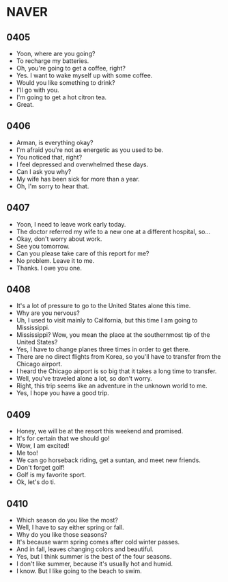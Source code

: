 # NAVER

## 0405

- Yoon, where are you going?
- To recharge my batteries.
- Oh, you're going to get a coffee, right?
- Yes. I want to wake myself up with some coffee.
- Would you like something to drink?
- I'll go with you.
- I'm going to get a hot citron tea.
- Great.

## 0406

- Arman, is everything okay?
- I'm afraid you're not as energetic as you used to be.
- You noticed that, right?
- I feel depressed and overwhelmed these days.
- Can I ask you why?
- My wife has been sick for more than a year.
- Oh, I'm sorry to hear that.

## 0407

- Yoon, I need to leave work early today.
- The doctor referred my wife to a new one at a different hospital, so...
- Okay, don't worry about work.
- See you tomorrow.
- Can you please take care of this report for me?
- No problem. Leave it to me.
- Thanks. I owe you one.

## 0408

- It's a lot of pressure to go to the United States alone this time.
- Why are you nervous?
- Uh, I used to visit mainly to California, but this time I am going to Mississippi.
- Mississippi? Wow, you mean the place at the southernmost tip of the United States?
- Yes, I have to change planes three times in order to get there.
- There are no direct flights from Korea, so you'll have to transfer from the Chicago airport.
- I heard the Chicago airport is so big that it takes a long time to transfer.
- Well, you've traveled alone a lot, so don't worry.
- Right, this trip seems like an adventure in the unknown world to me.
- Yes, I hope you have a good trip.

## 0409

- Honey, we will be at the resort this weekend and promised.
- It's for certain that we should go!
- Wow, I am excited!
- Me too!
- We can go horseback riding, get a suntan, and meet new friends.
- Don't forget golf!
- Golf is my favorite sport.
- Ok, let's do ti.

## 0410

- Which season do you like the most?
- Well, I have to say either spring or fall.
- Why do you like those seasons?
- It's because warm spring comes after cold winter passes.
- And in fall, leaves changing colors and beautiful.
- Yes, but I think summer is the best of the four seasons.
- I don't like summer, because it's usually hot and humid.
- I know. But I like going to the beach to swim.
